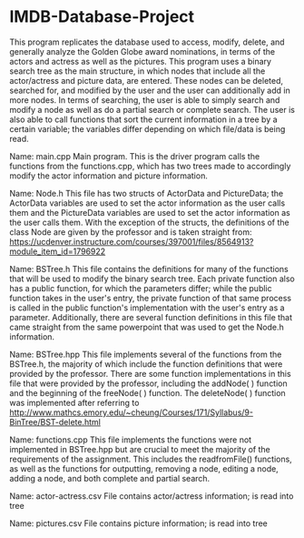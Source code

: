 # IMDB-Database-Project

This program replicates the database used to access, modify, delete, and generally analyze the
Golden Globe award nominations, in terms of the actors and actress as well as the pictures. This program uses a
binary search tree as the main structure, in which nodes that include all the actor/actress and picture data, are entered.
These nodes can be deleted, searched for, and modified by the user and the user can additionally add in more nodes.
In terms of searching, the user is able to simply search and modify a node as well as do a partial search or complete search.
The user is also able to call functions that sort the current information in a tree by a certain variable; the variables differ
depending on which file/data is being read.

Name:  main.cpp
   Main program.  This is the driver program calls the functions from the functions.cpp, which
   has two trees made to accordingly modify the actor information and picture information.

Name:  Node.h
   This file has two structs of ActorData and PictureData; the ActorData variables are used to set the actor information
   as the user calls them and the PictureData variables are used to set the actor information as the user calls them.
   With the exception of the structs, the definitions of the class Node are given by the professor and is taken
   straight from: https://ucdenver.instructure.com/courses/397001/files/8564913?module_item_id=1796922

Name: BSTree.h
   This file contains the definitions for many of the functions that will be used to modify the binary search tree. Each private
   function also has a public function, for which the parameters differ; while the public function takes in the user's entry,
   the private function of that same process is called in the public function's implementation with the user's entry as a parameter.
   Additionally, there are several function definitions in this file that came straight from the same powerpoint that was used
   to get the Node.h information.

Name: BSTree.hpp
    This file implements several of the functions from the BSTree.h, the majority of which include the function
    definitions that were provided by the professor. There are some function implementations in this file that were provided by the
    professor, including the addNode( ) function and the beginning of the freeNode( ) function. The deleteNode( ) function
    was implemented after referring to http://www.mathcs.emory.edu/~cheung/Courses/171/Syllabus/9-BinTree/BST-delete.html

Name: functions.cpp
    This file implements the functions were not implemented in BSTree.hpp but are crucial to meet the majority
    of the requirements of the assignment. This includes the readfromFile() functions, as well as the
     functions for outputting, removing a node, editing a node, adding a node, and both complete and partial search.

Name: actor-actress.csv
    File contains actor/actress information; is read into tree

Name: pictures.csv
    File contains picture information; is read into tree
